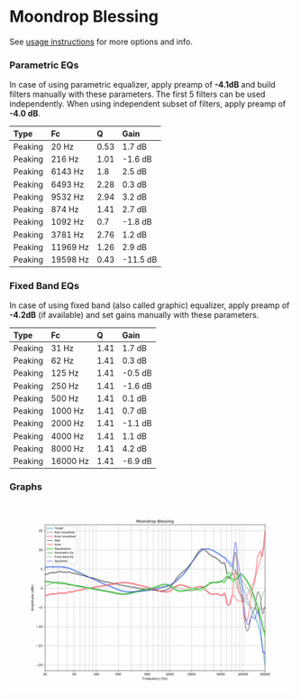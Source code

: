 # Moondrop Blessing
See [usage instructions](https://github.com/jaakkopasanen/AutoEq#usage) for more options and info.

### Parametric EQs
In case of using parametric equalizer, apply preamp of **-4.1dB** and build filters manually
with these parameters. The first 5 filters can be used independently.
When using independent subset of filters, apply preamp of **-4.0 dB**.

| Type    | Fc       |    Q | Gain     |
|:--------|:---------|:-----|:---------|
| Peaking | 20 Hz    | 0.53 | 1.7 dB   |
| Peaking | 216 Hz   | 1.01 | -1.6 dB  |
| Peaking | 6143 Hz  | 1.8  | 2.5 dB   |
| Peaking | 6493 Hz  | 2.28 | 0.3 dB   |
| Peaking | 9532 Hz  | 2.94 | 3.2 dB   |
| Peaking | 874 Hz   | 1.41 | 2.7 dB   |
| Peaking | 1092 Hz  | 0.7  | -1.8 dB  |
| Peaking | 3781 Hz  | 2.76 | 1.2 dB   |
| Peaking | 11969 Hz | 1.26 | 2.9 dB   |
| Peaking | 19598 Hz | 0.43 | -11.5 dB |

### Fixed Band EQs
In case of using fixed band (also called graphic) equalizer, apply preamp of **-4.2dB**
(if available) and set gains manually with these parameters.

| Type    | Fc       |    Q | Gain    |
|:--------|:---------|:-----|:--------|
| Peaking | 31 Hz    | 1.41 | 1.7 dB  |
| Peaking | 62 Hz    | 1.41 | 0.3 dB  |
| Peaking | 125 Hz   | 1.41 | -0.5 dB |
| Peaking | 250 Hz   | 1.41 | -1.6 dB |
| Peaking | 500 Hz   | 1.41 | 0.1 dB  |
| Peaking | 1000 Hz  | 1.41 | 0.7 dB  |
| Peaking | 2000 Hz  | 1.41 | -1.1 dB |
| Peaking | 4000 Hz  | 1.41 | 1.1 dB  |
| Peaking | 8000 Hz  | 1.41 | 4.2 dB  |
| Peaking | 16000 Hz | 1.41 | -6.9 dB |

### Graphs
![](./Moondrop%20Blessing.png)